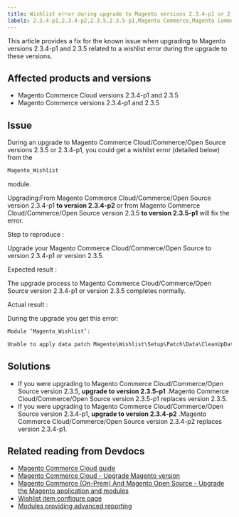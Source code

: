 ```yaml
---
title: Wishlist error during upgrade to Magento versions 2.3.4-p1 or 2.3.5
labels: 2.3.4-p1,2.3.4-p2,2.3.5,2.3.5-p1,Magento Commerce,Magento Commerce Cloud,Magento_Wishlist,error,known issues,upgrade,wishlist
---
```


This article provides a fix for the known issue when upgrading to Magento versions 2.3.4-p1 and 2.3.5 related to a wishlist error during the upgrade to these versions.

## Affected products and versions

* Magento Commerce Cloud versions 2.3.4-p1 and 2.3.5
* Magento Commerce versions 2.3.4-p1 and 2.3.5

## Issue

During an upgrade to Magento Commerce Cloud/Commerce/Open Source versions 2.3.5 or 2.3.4-p1, you could get a wishlist error (detailed below) from the

```php
Magento_Wishlist
```

module.

Upgrading:From Magento Commerce Cloud/Commerce/Open Source version 2.3.4-p1 **to version 2.3.4-p2** or from Magento Commerce Cloud/Commerce/Open Source version 2.3.5 **to version 2.3.5-p1** will fix the error.

 <span class="wysiwyg-underline">Step to reproduce</span> :

Upgrade your Magento Commerce Cloud/Commerce/Open Source to version 2.3.4-p1 or version 2.3.5.

 <span class="wysiwyg-underline">Expected result</span> :

The upgrade process to Magento Commerce Cloud/Commerce/Open Source version 2.3.4-p1 or version 2.3.5 completes normally.

 <span class="wysiwyg-underline">Actual result</span> :

During the upgrade you get this error:

```php
Module ‘Magento_Wishlist’:

Unable to apply data patch Magento\Wishlist\Setup\Patch\Data\CleanUpData for module Magento_Wishlist. Original exception message: Unable to unserialize value. Error: Syntax error
```

## Solutions

* If you were upgrading to Magento Commerce Cloud/Commerce/Open Source version 2.3.5, **upgrade to version 2.3.5-p1** .Magento Commerce Cloud/Commerce/Open Source version 2.3.5-p1 replaces version 2.3.5.
* If you were upgrading to Magento Commerce Cloud/Commerce/Open Source version 2.3.4-p1, **upgrade to version 2.3.4-p2** .Magento Commerce Cloud/Commerce/Open Source version 2.3.4-p2 replaces version 2.3.4-p1.

## Related reading from Devdocs

* [Magento Commerce Cloud guide](https://devdocs.magento.com/cloud/bk-cloud.html)  
* [Magento Commerce Cloud - Upgrade Magento version](https://devdocs.magento.com/cloud/project/project-upgrade.html)  
* [Magento Commerce (On-Prem) And Magento Open Source - Upgrade the Magento application and modules](https://devdocs.magento.com/guides/v2.3/comp-mgr/bk-compman-upgrade-guide.html)  
* [Wishlist item configure page](https://devdocs.magento.com/guides/v2.3/frontend-dev-guide/layouts/product-layouts.html#wishlist-item-configure-page)  
* [Modules providing advanced reporting](https://devdocs.magento.com/guides/v2.3/advanced-reporting/modules.html)  

